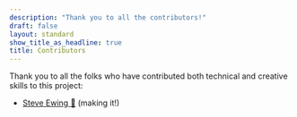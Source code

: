 ```yaml
---
description: "Thank you to all the contributors!"
draft: false
layout: standard
show_title_as_headline: true
title: Contributors
---
```


Thank you to all the folks who have contributed both technical and creative skills to this project:

+ [Steve Ewing :otter:](https://warpandweftdata.com) (making it!)
